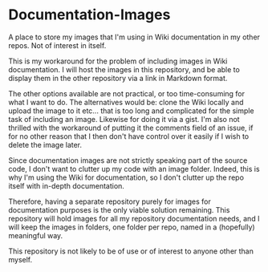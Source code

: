 # Documentation-Images
A place to store my images that I'm using in Wiki documentation in my other repos. Not of interest in itself.

This is my workaround for the problem of including images in Wiki documentation. I will host the images in this repository, and be able to display them in the other repository via a link in Markdown format.

The other options available are not practical, or too time-consuming for what I want to do. The alternatives would be: clone the Wiki locally and upload the image to it etc... that is too long and complicated for the simple task of including an image. Likewise for doing it via a gist. I'm also not thrilled with the workaround of putting it the comments field of an issue, if for no other reason that I then don't have control over it easily if I wish to delete the image later.

Since documentation images are not strictly speaking part of the source code, I don't want to clutter up my code with an image folder. Indeed, this is why I'm using the Wiki for documentation, so I don't clutter up the repo itself with in-depth documentation.

Therefore, having a separate repository purely for images for documentation purposes is the only viable solution remaining. This repository will hold images for all my repository documentation needs, and I will keep the images in folders, one folder per repo, named in a (hopefully) meaningful way.

This repository is not likely to be of use or of interest to anyone other than myself.

